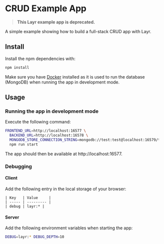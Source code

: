 # CRUD Example App

> **This Layr example app is deprecated.**

A simple example showing how to build a full-stack CRUD app with Layr.

## Install

Install the npm dependencies with:

```sh
npm install
```

Make sure you have [Docker](https://www.docker.com/) installed as it is used to run the database (MongoDB) when running the app in development mode.

## Usage

### Running the app in development mode

Execute the following command:

```sh
FRONTEND_URL=http://localhost:16577 \
  BACKEND_URL=http://localhost:16578 \
  MONGODB_STORE_CONNECTION_STRING=mongodb://test:test@localhost:16579/test \
  npm run start
```

The app should then be available at http://localhost:16577.

### Debugging

#### Client

Add the following entry in the local storage of your browser:

```
| Key   | Value     |
| ----- | --------- |
| debug | layr:* |
```

#### Server

Add the following environment variables when starting the app:

```sh
DEBUG=layr:* DEBUG_DEPTH=10
```
